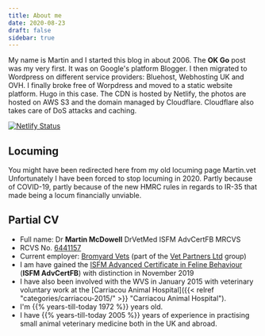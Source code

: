```yaml
---
title: About me
date: 2020-08-23
draft: false
sidebar: true
---
```

My name is Martin and I started this blog in about 2006. The **OK Go** post was my very first. It was on Google's platform Blogger. I then migrated to Wordpress on different service providers: Bluehost, Webhosting UK and OVH. I finally broke free of Worpdress and moved to a static website platform. Hugo in this case. The CDN is hosted by Netlify, the photos are hosted on AWS S3 and the domain managed by Cloudflare. Cloudflare also takes care of DoS attacks and caching. 

[![Netlify Status](https://api.netlify.com/api/v1/badges/4a9c97e9-50e1-4bf2-80a7-fab9030f86d8/deploy-status)](https://app.netlify.com/sites/martin-blog/deploys)

## Locuming

You might have been redirected here from my old locuming page Martin.vet
Unfortunately I have been forced to stop locuming in 2020. Partly because of COVID-19, partly because of the new HMRC rules in regards to IR-35 that made being a locum financially unviable.

## Partial CV

- Full name: Dr **Martin McDowell** DrVetMed ISFM AdvCertFB MRCVS
- RCVS No. [6441157](https://findavet.rcvs.org.uk/find-a-vet-surgeon/martin-mcdowell-6441157/)
- Current employer: [Bromyard Vets](https://bromyardvets.co.uk/) (part of the [Vet Partners Ltd](https://vetpartners.co.uk/) group)
- I am have gained the [ISFM Advanced Certificate in Feline Behaviour](https://icatcare.org/event/isfm-advanced-feline-behaviour/) (**ISFM AdvCertFB**) with distinction in November 2019
- I have also been involved with the WVS in January 2015 with veterinary voluntary work at the [Carriacou Animal Hospital]({{< relref "categories/carriacou-2015/" >}} "Carriacou Animal Hospital").
- I'm {{% years-till-today 1972 %}} years old.
- I have {{% years-till-today 2005 %}} years of experience in practising small animal veterinary medicine both in the UK and abroad.